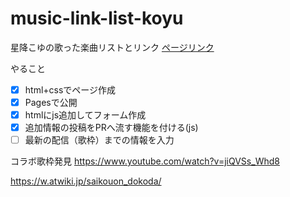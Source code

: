 # music-link-list-koyu
星降こゆの歌った楽曲リストとリンク
[ページリンク](https://kita-kara-kita-kocha.github.io/music-link-list-koyu/)

やること
- [x] html+cssでページ作成
- [x] Pagesで公開
- [x] htmlにjs追加してフォーム作成
- [x] 追加情報の投稿をPRへ流す機能を付ける(js)
- [ ] 最新の配信（歌枠）までの情報を入力

コラボ歌枠発見
https://www.youtube.com/watch?v=jiQVSs_Whd8

https://w.atwiki.jp/saikouon_dokoda/